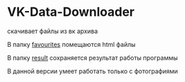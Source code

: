 # VK-Data-Downloader
скачивает файлы из вк архива

В папку [favourites](favourites) помещаются html файлы

В папку [result](result) сохраняется результат работы программы

В данной версии умеет работать только с фотографиями
